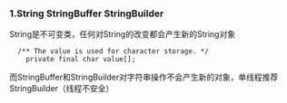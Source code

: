 ### 1.String StringBuffer StringBuilder

String是不可变类，任何对String的改变都会产生新的String对象

```
  /** The value is used for character storage. */
    private final char value[];
```
而StringBuffer和StringBuilder对字符串操作不会产生新的对象，单线程推荐StringBuilder（线程不安全）